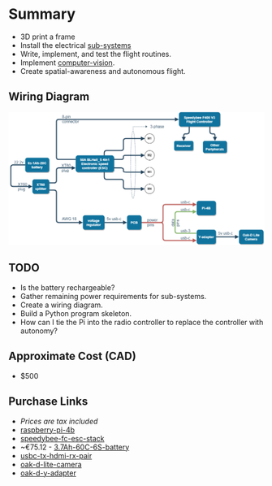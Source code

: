 # Summary
* 3D print a frame
* Install the electrical [sub-systems](https://github.com/MichaelThamm/drone-project/tree/main/sub-systems)
* Write, implement, and test the flight routines.
* Implement [computer-vision](https://github.com/MichaelThamm/drone-project/tree/main/sub-systems/vision).
* Create spatial-awareness and autonomous flight.

## Wiring Diagram
![wiring-diagram](electrical-design/wiring-diagram.png)

## TODO
* Is the battery rechargeable?
* Gather remaining power requirements for sub-systems.
* Create a wiring diagram.
* Build a Python program skeleton.
* How can I tie the Pi into the radio controller to replace the controller with autonomy?

## Approximate Cost (CAD)
* $500

## Purchase Links
* _Prices are tax included_
* [raspberry-pi-4b](https://www.amazon.de/-/en/Raspberry-ARM-Cortex-A72-WLAN-ac-Bluetooth-Micro-HDMI-Single/dp/B07TC2BK1X/ref=sr_1_4?keywords=raspberry%2Bpi&qid=1691395648&sr=8-4&th=1)
* [speedybee-fc-esc-stack](https://www.speedybee.com/speedybee-f405-v3-bls-50a-30x30-fc-esc-stack/)
* ~€75.12 - [3.7Ah-60C-6S-battery](https://rc-innovations.es/shop/gea37006s60e5-gens-ace-3700mah-6s-22-2v-60c-lipo-battery-10298?page=3&category=356&attrib=&attrib=&attrib=24-122#attr=7464,7465,7466)
* [usbc-tx-hdmi-rx-pair](https://www.amazon.de/-/en/USB-Transmitter-HDMI-Projectors-Conferences/dp/B0BWRSFB29/ref=sr_1_3?crid=RUWQRTD062FH&keywords=USB-C%2BWireless%2BTransmitter&qid=1693581068&sprefix=usb-c%2Bwireless%2Btransmitter%2Caps%2C181&sr=8-3&th=1)
* [oak-d-lite-camera](https://www.amazon.ca/Luxonis-Oak-D-Lite-Auto-Focus-Robotics-Camera/dp/B09T5FY68V/ref=sr_1_1?crid=I6IRGSS96H7E&keywords=Luxonis+Oak-D+LITE&qid=1693125367&sprefix=luxonis+oak-d+lite%2Caps%2C201&sr=8-1)
* [oak-d-y-adapter](https://shop.luxonis.com/collections/accessories/products/oak-y-adapter)
